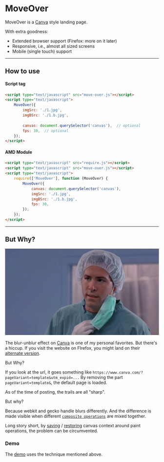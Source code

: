 # MoveOver

MoveOver is a [Canva](https://www.canva.com) style landing page.

With extra goodness:

* Extended browser support (Firefox: more on it later)
* Responsive, i.e., almost all sized screens
* Mobile (single touch) support

---

## How to use

#### Script tag
```html
<script type="text/javascript" src="move-over.js"></script>
<script type="text/javascript">
    MoveOver({
        imgSrc: './1.jpg',
        imgBSrc: './1.b.jpg',

        canvas: document.querySelector('canvas'),  // optional
        fps: 30,  // optional
    });
</script>
```

#### AMD Module
```html
<script type="text/javascript" src="require.js"></script>
<script type="text/javascript" src="move-over.js"></script>
<script type="text/javascript">
    require(['MoveOver'], function (MoveOver) {
        MoveOver({
            canvas: document.querySelector('canvas'),
            imgSrc: './1.jpg',
            imgBSrc: './1.b.jpg',
            fps: 30,
        });
    });
</script>

```

---

## But Why?

![But Why?](but-why.gif)

The blur-unblur effect on [Canva](https://www.canva.com) is one of my personal favorites. But there's a hiccup. If you visit the website on FIrefox, you might land on their [alternate version](https://www.canva.com/?pageVariant=template).

But Why?

If you look at the url, it goes something like
`https://www.canva.com/?pageVariant=template&utm_expid=...`
By removing the part `pageVariant=template&`, the default page is loaded.

As of the time of posting, the trails are all "sharp".

But why?

Because webkit and gecko handle blurs differently. And the difference is made visible when different [`composite operations`](https://developer.mozilla.org/en-US/docs/Web/API/CanvasRenderingContext2D/globalCompositeOperation) are mixed together.

Long story short, by
[saving](https://developer.mozilla.org/en-US/docs/Web/API/CanvasRenderingContext2D/save)
/
[restoring](https://developer.mozilla.org/en-US/docs/Web/API/CanvasRenderingContext2D/restore)
canvas context around paint operations, the problem can be circumvented.

### Demo

The [demo](https://zhirzh.github.io/moveover/dist) uses the technique mentioned above.
